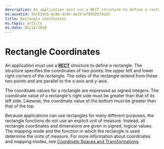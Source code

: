 ```yaml
---
description: An application must use a RECT structure to define a rectangle.
ms.assetid: 93c63dcb-6c8e-4c8b-aa19-6f8952d75e2e
title: Rectangle Coordinates
ms.topic: article
ms.date: 05/31/2018
---
```


# Rectangle Coordinates

An application must use a [**RECT**](/windows/win32/api/windef/ns-windef-rect) structure to define a rectangle. The structure specifies the coordinates of two points: the upper left and lower right corners of the rectangle. The sides of the rectangle extend from these two points and are parallel to the x-axis and y-axis.

The coordinate values for a rectangle are expressed as signed integers. The coordinate value of a rectangle's right side must be greater than that of its left side. Likewise, the coordinate value of the bottom must be greater than that of the top.

Because applications can use rectangles for many different purposes, the rectangle functions do not use an explicit unit of measure. Instead, all rectangle coordinates and dimensions are given in signed, logical values. The mapping mode and the function in which the rectangle is used determine the units of measure. For more information about coordinates and mapping modes, see [Coordinate Spaces and Transformations](coordinate-spaces-and-transformations.md).

 

 
